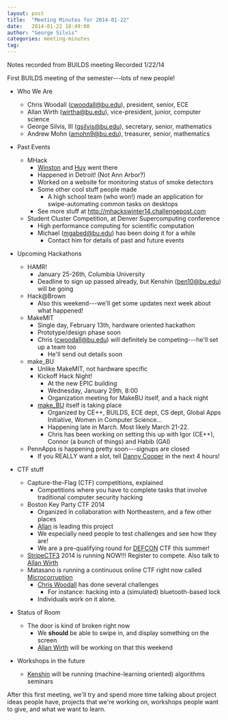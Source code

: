```yaml
---
layout: post
title:  "Meeting Minutes for 2014-01-22"
date:   2014-01-22 18:49:00
author: "George Silvis"
categories: meeting-minutes
tag: 
---
```


Notes recorded from BUILDS meeting
Recorded 1/22/14

<!-- more -->

First BUILDS meeting of the semester---lots of new people!

- Who We Are
  - Chris Woodall (cwoodall@bu.edu), president, senior, ECE
  - Allan Wirth (wirtha@bu.edu), vice-president, junior, computer science
  - George Silvis, III (gsilvis@bu.edu), secretary, senior, mathematics
  - Andrew Mohn (amohn9@bu.edu), treasurer, senior, mathematics

- Past Events
  - MHack
    - [Winston](winstonc@bu.edu) and [Huy](huyle333@bu.edu) went there
    - Happened in Detroit!  (Not Ann Arbor?)
    - Worked on a website for monitoring status of smoke detectors
    - Some other cool stuff people made
      - A high school team (who won!) made an application for swipe-automating common tasks on desktops
    - See more stuff at http://mhackswinter14.challengepost.com
  - Student Cluster Competition, at Denver Supercomputing conference
    - High performance computing for scientific computation
    - Michael (mgabed@bu.edu) has been doing it for a while
      - Contact him for details of past and future events

- Upcoming Hackathons
  - HAMR!
    - January 25-26th, Columbia University
    - Deadline to sign up passed already, but Kenshin (ben10@bu.edu) will be going
  - Hack@Brown
    - Also this weekend---we'll get some updates next week about what happened!
  - MakeMIT
    - Single day, February 13th, hardware oriented hackathon
    - Prototype/design phase soon
    - Chris (cwoodall@bu.edu) will definitely be competing---he'll set up a team too
      - He'll send out details soon
  - make_BU
    - Unlike MakeMIT, not hardware specific
    - Kickoff Hack Night!
      - At the new EPIC building
      - Wednesday, January 29th, 8:00
      - Organization meeting for MakeBU itself, and a hack night
    - [make_BU](http://makebu.org) itself is taking place
      - Organized by CE++, BUILDS, ECE dept, CS dept, Global Apps Initiative, Women in Computer Science...
      - Happening late in March. Most likely March 21-22.
      - Chris has been working on setting this up with Igor (CE++), Connor (a bunch of things) and Habib (GAI)
  - PennApps is happening pretty soon---signups are closed
    - If you REALLY want a slot, tell [Danny Cooper](dannyc@bu.edu) in the next 4 hours!

- CTF stuff
  - Capture-the-Flag (CTF) competitions, explained
    - Competitions where you have to complete tasks that involve traditional computer security hacking
  - Boston Key Party CTF 2014
    - Organized in collaboration with Northeastern, and a few other places
    - [Allan](wirtha@bu.edu) is leading this project
    - We especially need people to test challenges and see how they are!
    - We are a pre-qualifying round for [DEFCON](http://www.defcon.org) CTF this summer!
  - [StripeCTF3](https://stripe-ctf.com/) 2014 is running NOW!!! Register to compete. Also talk to [Allan Wirth](awirth@bu.edu)
  - Matasano is running a continuous online CTF right now called [Microcorruption](https://microcorruption.com/login)
    - [Chris Woodall](cwoodall@bu.edu) has done several challenges
      - For instance: hacking into a (simulated) bluetooth-based lock
    - Individuals work on it alone.

- Status of Room
  - The door is kind of broken right now
    - We __should__ be able to swipe in, and display something on the screen
    - [Allan Wirth](wirtha@bu.edu) will be working on that this weekend

- Workshops in the future
  - [Kenshin](ben10@bu.edu) will be running (machine-learning oriented) algorithms seminars

After this first meeting, we'll try and spend more time talking about project
ideas people have, projects that we're working on, workshops people want to
give, and what we want to learn.

